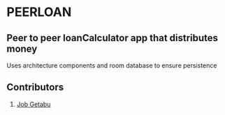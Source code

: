 # PEERLOAN

## Peer to peer loanCalculator app that distributes money

Uses architecture components and room database to ensure persistence

## Contributors 
1. [Job Getabu](https://github.com/JobGetabu)
